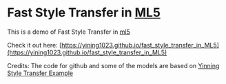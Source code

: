 # Fast Style Transfer in [ML5](https://github.com/ITPNYU/ml5-js)
This is a demo of Fast Style Transfer in [ml5](https://github.com/ITPNYU/ml5-js)

Check it out here: [https://yining1023.github.io/fast_style_transfer_in_ML5](https://yining1023.github.io/fast_style_transfer_in_ML5)

Credits:
The code for github and some of the models are based on [Yinning Style Transfer Example ](https://yining1023.github.io/fast_style_transfer_in_ML5)
